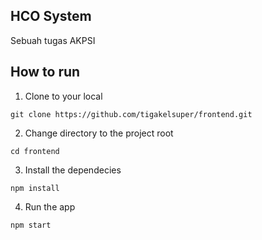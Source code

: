 ## HCO System 
Sebuah tugas AKPSI

## How to run

1. Clone to your local

```
git clone https://github.com/tigakelsuper/frontend.git
```

2. Change directory to the project root

```
cd frontend
```


3. Install the dependecies

```
npm install
```



4. Run the app

```
npm start
```






